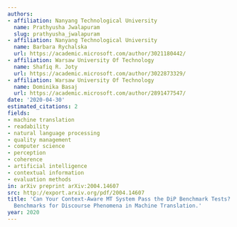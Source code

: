 ```yaml
---
authors:
- affiliation: Nanyang Technological University
  name: Prathyusha Jwalapuram
  slug: prathyusha_jwalapuram
- affiliation: Nanyang Technological University
  name: Barbara Rychalska
  url: https://academic.microsoft.com/author/3021180442/
- affiliation: Warsaw University Of Technology
  name: Shafiq R. Joty
  url: https://academic.microsoft.com/author/3022873329/
- affiliation: Warsaw University Of Technology
  name: Dominika Basaj
  url: https://academic.microsoft.com/author/2891477547/
date: '2020-04-30'
estimated_citations: 2
fields:
- machine translation
- readability
- natural language processing
- quality management
- computer science
- perception
- coherence
- artificial intelligence
- contextual information
- evaluation methods
in: arXiv preprint arXiv:2004.14607
src: http://export.arxiv.org/pdf/2004.14607
title: 'Can Your Context-Aware MT System Pass the DiP Benchmark Tests? : Evaluation
  Benchmarks for Discourse Phenomena in Machine Translation.'
year: 2020
---
```

